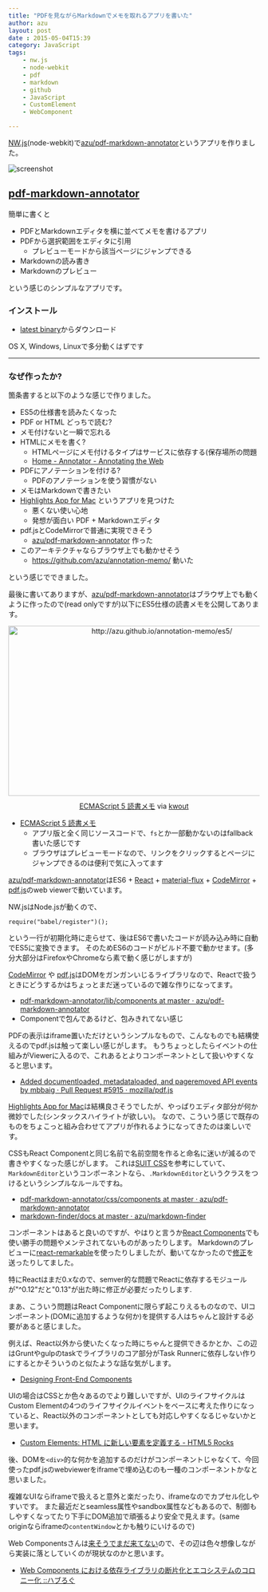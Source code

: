 ```yaml
---
title: "PDFを見ながらMarkdownでメモを取れるアプリを書いた"
author: azu
layout: post
date : 2015-05-04T15:39
category: JavaScript
tags:
    - nw.js
    - node-webkit
    - pdf
    - markdown
    - github
    - JavaScript
    - CustomElement
    - WebComponent

---
```


[NW.js](http://nwjs.io/ "NW.js")(node-webkit)で[azu/pdf-markdown-annotator](https://github.com/azu/pdf-markdown-annotator "azu/pdf-markdown-annotator")というアプリを作りました。

![screenshot](http://efcl.info/wp-content/uploads/2015/05/04-1430721718.png)

## [pdf-markdown-annotator](https://github.com/azu/pdf-markdown-annotator "azu/pdf-markdown-annotator")

簡単に書くと

- PDFとMarkdownエディタを横に並べてメモを書けるアプリ
- PDFから選択範囲をエディタに引用
	- プレビューモードから該当ページにジャンプできる
- Markdownの読み書き
- Markdownのプレビュー

という感じのシンプルなアプリです。

### インストール

- [latest binary](https://github.com/azu/pdf-markdown-annotator/releases/latest)からダウンロード

OS X, Windows, Linuxで多分動くはずです

----

### なぜ作ったか?

箇条書すると以下のような感じで作りました。

- ES5の仕様書を読みたくなった
- PDF or HTML どっちで読む?
- メモ付けないと一瞬で忘れる
- HTMLにメモを書く?
	- HTMLページにメモ付けるタイプはサービスに依存する(保存場所の問題
	- [Home - Annotator - Annotating the Web](http://annotatorjs.org/ "Home - Annotator - Annotating the Web")
- PDFにアノテーションを付ける?
	- PDFのアノテーションを使う習慣がない
- メモはMarkdownで書きたい
- [Highlights App for Mac](http://highlightsapp.net/ "Highlights App for Mac") というアプリを見つけた
	- 悪くない使い心地
	- 発想が面白い PDF + Markdownエディタ
- pdf.jsとCodeMirrorで普通に実現できそう
	- [azu/pdf-markdown-annotator](https://github.com/azu/pdf-markdown-annotator "azu/pdf-markdown-annotator") 作った
- このアーキテクチャならブラウザ上でも動かせそう
	- https://github.com/azu/annotation-memo/ 動いた

という感じでできました。

最後に書いてありますが、[azu/pdf-markdown-annotator](https://github.com/azu/pdf-markdown-annotator "azu/pdf-markdown-annotator")はブラウザ上でも動くように作ったので(read onlyですが)以下にES5仕様の読書メモを公開してあります。

<div class="kwout" style="text-align: center;"><img src="http://kwout.com/cutout/a/it/g9/4x5_bor.jpg" alt="http://azu.github.io/annotation-memo/es5/" title="ECMAScript 5 読書メモ" width="600" height="341" style="border: none;" usemap="#map_aitg94x5" /><map id="map_aitg94x5" name="map_aitg94x5"><area coords="420,192,483,209" href="http://azu.github.io/annotation-memo/es5/Ecma-262_5.1.pdf#page=127&zoom=auto,-101,413" alt="" shape="rect" /></map><p style="margin-top: 10px; text-align: center;"><a href="http://azu.github.io/annotation-memo/es5/">ECMAScript 5 読書メモ</a> via <a href="http://kwout.com/quote/aitg94x5">kwout</a></p></div>

- [ECMAScript 5 読書メモ](http://azu.github.io/annotation-memo/es5/ "ECMAScript 5 読書メモ")
	- アプリ版と全く同じソースコードで、`fs`とか一部動かないのはfallback書いた感じです
	- ブラウザはプレビューモードなので、リンクをクリックするとページにジャンプできるのは便利で気に入ってます

[azu/pdf-markdown-annotator](https://github.com/azu/pdf-markdown-annotator "azu/pdf-markdown-annotator")はES6 + [React](http://facebook.github.io/react/ "React") + [material-flux](https://github.com/azu/material-flux "azu/material-flux") + [CodeMirror](http://codemirror.net/) + [pdf.js](https://github.com/mozilla/pdf.js)のweb viewerで動いています。

NW.jsはNode.jsが動くので、

```
require("babel/register")();
```

という一行が初期化時に走らせて、後はES6で書いたコードが読み込み時に自動でES5に変換できます。
そのためES6のコードがビルド不要で動かせます。(多分大部分はFirefoxやChromeなら素で動く感じがしますが)

[CodeMirror](http://codemirror.net/) や [pdf.js](https://github.com/mozilla/pdf.js)はDOMをガンガンいじるライブラリなので、Reactで扱うときにどうするかはちょっとまだ迷っているので雑な作りになってます。

- [pdf-markdown-annotator/lib/components at master · azu/pdf-markdown-annotator](https://github.com/azu/pdf-markdown-annotator/tree/master/lib/components "pdf-markdown-annotator/lib/components at master · azu/pdf-markdown-annotator")
- Componentで包んであるけど、包みきれてない感じ

PDFの表示はiframe置いただけというシンプルなもので、こんなものでも結構使えるのでpdf.jsは触って楽しい感じがします。
もうちょっとしたらイベントの仕組みがViewerに入るので、これあるとよりコンポーネントとして扱いやすくなると思います。

- [Added documentloaded, metadataloaded, and pageremoved API events by mbbaig · Pull Request #5915 · mozilla/pdf.js](https://github.com/mozilla/pdf.js/pull/5915 "Added documentloaded, metadataloaded, and pageremoved API events by mbbaig · Pull Request #5915 · mozilla/pdf.js")

[Highlights App for Mac](http://highlightsapp.net/ "Highlights App for Mac")は結構良さそうでしたが、やっぱりエディタ部分が何か微妙でした(シンタックスハイライトが欲しい)。
なので、こういう感じで既存のものをちょこっと組み合わせてアプリが作れるようになってきたのは楽しいです。

CSSもReact Componentと同じ名前で名前空間を作ると命名に迷いが減るので書きやすくなった感じがします。
これは[SUIT CSS](http://suitcss.github.io/ "SUIT CSS")を参考にしていて、`MarkdownEditor`というコンポーネントなら、`.MarkdownEditor`というクラスをつけるというシンプルなルールですね。

- [pdf-markdown-annotator/css/components at master · azu/pdf-markdown-annotator](https://github.com/azu/pdf-markdown-annotator/tree/master/css/components "pdf-markdown-annotator/css/components at master · azu/pdf-markdown-annotator")
- [markdown-finder/docs at master · azu/markdown-finder](https://github.com/azu/markdown-finder/tree/master/docs "markdown-finder/docs at master · azu/markdown-finder")

コンポーネントはあると良いのですが、やはりと言うか[React Components](http://react-components.com/ "React Components")でも使い勝手の問題やメンテされてないものがあったりします。
Markdownのプレビューに[react-remarkable](https://github.com/acdlite/react-remarkable "react-remarkable")を使ったりしましたが、動いてなかったので[修正](https://github.com/acdlite/react-remarkable/pull/3 "Update package.json by azu · Pull Request #3 · acdlite/react-remarkable")を送ったりしてました。

特にReactはまだ0.xなので、semver的な問題でReactに依存するモジュールが"^0.12"だと"0.13"が出た時に修正が必要だったりします.

まあ、こういう問題はReact Componentに限らず起こりえるものなので、UIコンポーネント(DOMに追加するような何か)を提供する人はちゃんと設計する必要があると感じました。

例えば、React以外から使いたくなった時にちゃんと提供できるかとか、この辺はGruntやgulpのtaskでライブラリのコア部分がTask Runnerに依存しない作りにするとかそういうのと似たような話な気がします。

- [Designing Front-End Components](http://ponyfoo.com/articles/designing-front-end-components "Designing Front-End Components")

UIの場合はCSSとか色々あるのでより難しいですが、UIのライフサイクルはCustom Elementの4つのライフサイクルイベントをベースに考えた作りになっていると、React以外のコンポーネントとしても対応しやすくなるじゃないかと思います。

- [Custom Elements: HTML に新しい要素を定義する - HTML5 Rocks](http://www.html5rocks.com/ja/tutorials/webcomponents/customelements/ "Custom Elements: HTML に新しい要素を定義する - HTML5 Rocks")

後、DOMを`<div>`的な何かを追加するのだけがコンポーネントじゃなくて、今回使ったpdf.jsのwebviewerをiframeで埋め込むのも一種のコンポーネントかなと思いました。

複雑なUIならiframeで扱えると意外と楽だったり、iframeなのでカプセル化しやすいです。
また最近だとseamless属性やsandbox属性などもあるので、制御もしやすくなってたり下手にDOM追加で頑張るより安全で見えます。(same originならiframeの`contentWindow`とかも触りにいけるので)

Web Componentsさんは[来そうでまだ来てない](http://www.w3.org/2015/04/24-webapps-minutes.html)ので、その辺は色々想像しながら実装に落としていくのが現状なのかと思います。

- [Web Components における依存ライブラリの断片化とエコシステムのコロニー化 ::ハブろぐ](http://havelog.ayumusato.com/develop/webcomponents/e662-web_components_issues.html "Web Components における依存ライブラリの断片化とエコシステムのコロニー化 ::ハブろぐ")
